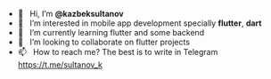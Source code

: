 
- 👋 &nbsp; Hi, I’m **@kazbeksultanov**
- 👀 &nbsp; I’m interested in mobile app development specially **flutter**, **dart**
- 🌱 &nbsp; I’m currently learning flutter and some backend
- 💞️ &nbsp; I’m looking to collaborate on flutter projects
- 📫 &nbsp; How to reach me? The best is to write in Telegram https://t.me/sultanov_k

<!---
kazbeksultanov/kazbeksultanov is a ✨ special ✨ repository because its `README.md` (this file) appears on your GitHub profile.
You can click the Preview link to take a look at your changes.
--->
